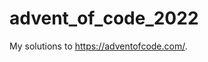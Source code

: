 # advent_of_code_2022

My solutions to https://adventofcode.com/.

<!--- advent_readme_stars_2022 --->
<!--- advent_readme_stars_2021 --->
<!--- advent_readme_stars_2020 --->
<!--- advent_readme_stars_2019 --->
<!--- advent_readme_stars_2018 --->
<!--- advent_readme_stars_2017 --->
<!--- advent_readme_stars_2016 --->
<!--- advent_readme_stars_2015 --->
